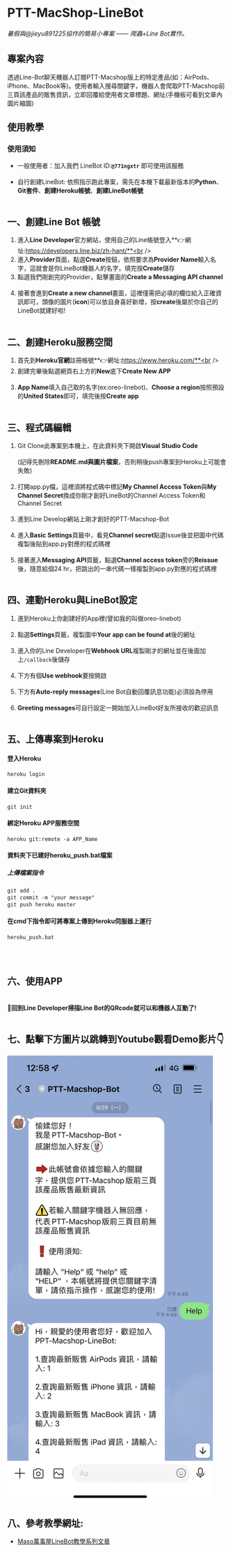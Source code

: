 # PTT-MacShop-LineBot

###### *暑假與@jieyu891225協作的簡易小專案 —— 爬蟲+Line Bot實作。*

## 專案內容
 透過Line-Bot聊天機器人訂閱PTT-Macshop版上的特定產品(如：AirPods、iPhone、MacBook等)。使用者輸入搜尋關鍵字，機器人會爬取PTT-Macshop前三頁該產品的販售資訊，立即回覆給使用者文章標題、網址(手機板可看到文章內圖片縮圖)

## 使用教學
### 使用須知
* 一般使用者：加入我們 LineBot ID:**```@771ngxtr```** 即可使用該服務<br /><br />
* 自行創建LineBot: 依照指示跑此專案，需先在本機下載最新版本的**Python**、**Git套件**、**創建Heroku帳號**、**創建LineBot帳號**<br /><br />

一、創建Line Bot 帳號
-------------
1. 進入**Line Developer**官方網站，使用自己的Line帳號登入**👉網址:https://developers.line.biz/zh-hant/**<br /><br />
2. 進入**Provider**頁面，點選**Create**按鈕，依照要求為**Provider Name**輸入名字，這就會是你LineBot機器人的名字，填完按**Create**儲存<br />
3. 點選我們剛創完的Provider，點擊畫面的**Create a Messaging API channel**<br /><br />
4. 接著會進到**Create a new channel**畫面，這裡僅需把必填的欄位給入正確資訊即可，頭像的圖片(**icon**)可以依自身喜好新增，按**create**後屬於你自己的LineBot就建好啦!<br /><br />

二、創建Heroku服務空間
-------------
1. 首先到**Heroku官網**註冊帳號**👉網址:https://www.heroku.com/**<br /><br />
2. 創建完畢後點選網頁右上方的**New**底下**Create New APP**<br /><br />
3. **App Name**填入自己取的名字(ex:oreo-linebot)、**Choose a region**按照預設的**United States**即可，填完後按**Create app**<br /><br />

三、程式碼編輯
-------------
1. Git Clone此專案到本機上，在此資料夾下開啟**Visual Studio Code**<br /><br />(記得先刪除**README.md與圖片檔案**，否則稍後push專案到Heroku上可能會失敗)<br /><br />
2. 打開app.py檔，這裡須將程式碼中標記**My Channel Access Token**與**My Channel Secret**換成你剛才創好LineBot的Channel Access Token和Channel Secret<br /><br />
3. 進到Line Develop網站上剛才創好的PTT-Macshop-Bot<br /><br />
4. 進入**Basic Settings**頁籤中，看見**Channel secret**點選Issue後並把圖中代碼複製後貼到app.py對應的程式碼裡<br /><br />
5. 接著進入**Messaging API**頁籤，點選**Channel access token**旁的**Reissue**後，隨意給個24 hr，把跳出的一串代碼一樣複製到app.py對應的程式碼裡<br /><br />

四、連動Heroku與LineBot設定
-------------
1. 進到Heroku上你創建好的App裡(譬如我的叫做oreo-linebot)<br /><br />
2. 點選**Settings**頁籤，複製圖中**Your app can be found at**後的網址<br /><br /> 
3. 進入你的Line Developer在**Webhook URL**複製剛才的網址並在後面加上```/callback```後儲存<br /><br />
4. 下方有個**Use webhook**要按開啟<br /><br />
5. 下方有**Auto-reply messages**(Line Bot自動回覆訊息功能)必須設為停用<br /><br />
6. **Greeting messages**可自行設定一開始加入LineBot好友所接收的歡迎訊息<br /><br />

五、上傳專案到Heroku
-------------
#### 登入Heroku
```
heroku login
```
#### 建立Git資料夾
```
git init
```
#### 綁定Heroku APP服務空間
```
heroku git:remote -a APP_Name
```
#### 資料夾下已建好heroku_push.bat檔案
##### 上傳檔案指令
```
git add .
git commit -m "your message"
git push heroku master
```

#### 在cmd下指令即可將專案上傳到Heroku伺服器上運行
```
heroku_push.bat
```
<br /><br />

六、使用APP
-------------
#### <br />🎉回到Line Developer掃描Line Bot的QRcode就可以和機器人互動了!<br /><br />

七、點擊下方圖片以跳轉到Youtube觀看Demo影片👇
-------------
[![IMAGE ALT TEXT](https://github.com/Yu-Rou-Weng/PTT-MacShop-LineBot/blob/master/%E9%A0%90%E8%A6%BD.jpg)](https://youtu.be/BAt43ldx5pA "PTT-MacShop-LineBot成果展示")

八、參考教學網址:
-------------
* [Maso萬事屋LineBot教學系列文章](https://ithelp.ithome.com.tw/users/20121176/ironman/3023)
